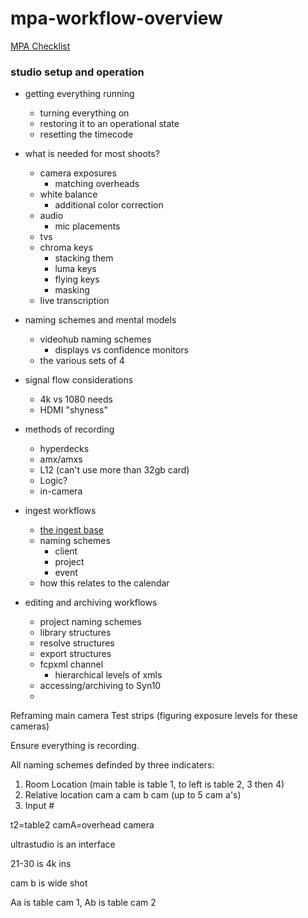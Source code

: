 # mpa-workflow-overview

[MPA Checklist](https://hackmd.io/-gR7VLxdRTa-VQ9mQlBOVg)

### studio setup and operation
* getting everything running
    * turning everything on
    * restoring it to an operational state
    * resetting the timecode
* what is needed for most shoots?
    * camera exposures
        * matching overheads
    * white balance
        * additional color correction
    * audio 
        * mic placements
    * tvs
    * chroma keys
        * stacking them
        * luma keys
        * flying keys
        * masking
    * live transcription
* naming schemes and mental models
    * videohub naming schemes
        * displays vs confidence monitors
    * the various sets of 4
* signal flow considerations
    * 4k vs 1080 needs
    * HDMI "shyness"
* methods of recording
    * hyperdecks
    * amx/amxs
    * L12 (can't use more than 32gb card)
    * Logic? 
    * in-camera

* ingest workflows
    * [the ingest base](https://airtable.com/apps1jAEBZtVOe5f6/tblVSkVw3KcFULYsd/viwuOHmFrY5de3fta?blocks=hide)
    * naming schemes
        * client
        * project
        * event
    * how this relates to the calendar
* editing and archiving workflows
    * project naming schemes
    * library structures 
    * resolve structures
    * export structures
    * fcpxml channel
        * hierarchical levels of xmls
    * accessing/archiving to Syn10
    * 


Reframing main camera
Test strips (figuring exposure levels for these cameras)



Ensure everything is recording.

All naming schemes definded by three indicaters:
1. Room Location (main table is table 1, to left is table 2, 3 then 4)
2. Relative location cam a cam b cam (up to 5 cam a's)
3. Input #

t2=table2
camA=overhead camera

ultrastudio is an interface

21-30 is 4k ins

cam b is wide shot

Aa is table cam 1, Ab is table cam 2




